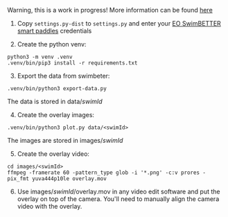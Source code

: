 Warning, this is a work in progress! More information can be found [here](https://freestyletools.github.io/)

1. Copy `settings.py-dist` to `settings.py` and enter your [EO SwimBETTER smart paddles](https://www.eolab.com/swimbetter) credentials

2. Create the python venv:

```
python3 -m venv .venv
.venv/bin/pip3 install -r requirements.txt
```

3. Export the data from swimbeter:

```
.venv/bin/python3 export-data.py
```

The data is stored in data/*swimId*

4. Create the overlay images:

```
.venv/bin/python3 plot.py data/<swimId>
```

The images are stored in images/*swimId*

5. Create the overlay video:

```
cd images/<swimId>
ffmpeg -framerate 60 -pattern_type glob -i '*.png' -c:v prores -pix_fmt yuva444p10le overlay.mov
```

6. Use images/*swimId*/overlay.mov in any video edit software and put the overlay on top of the camera. You'll need to manually align the camera video with the overlay.






